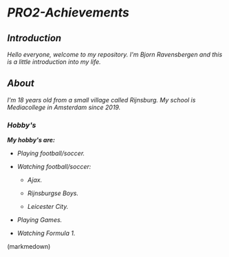 # *PRO2-Achievements*
## *Introduction*
*Hello everyone, welcome to my repository. I'm Bjorn Ravensbergen and this is a little introduction into my life.*

## *About*
*I'm 18 years old from a small village called Rijnsburg. My school is Mediacollege in Amsterdam since 2019.* 

### *Hobby's*
*__My hobby's are:__*

- *Playing football/soccer.*

- *Watching football/soccer:*

   - *Ajax.*
   
   - *Rijnsburgse Boys.*
   
   - *Leicester City.*

- *Playing Games.*

- *Watching Formula 1.*


(markmedown)
